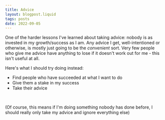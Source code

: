 ```yaml
---
title: Advice
layout: blogpost.liquid
tags: posts
date: 2022-09-05
---
```


One of the harder lessons I've learned about taking advice: nobody is as invested in my growth/success as I am. Any advice I get, well-intentioned or otherwise, is mostly just going to be the _convenient_ sort. Very few people who give me advice have anything to lose if it doesn't work out for me - this isn't useful at all.

Here's what I should try doing instead: 

* Find people who have succeeded at what I want to do
* Give them a stake in my success
* Take their advice

<br>

(Of course, this means if I'm doing something nobody has done before, I should really only take my advice and ignore everything else)